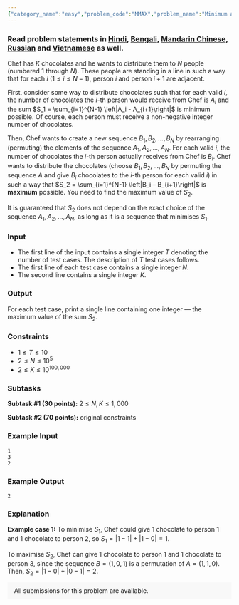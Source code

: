 ```yaml
---
{"category_name":"easy","problem_code":"MMAX","problem_name":"Minimum and Maximum","problemComponents":{"constraints":"","constraintsState":false,"subtasks":"","subtasksState":false,"inputFormat":"","inputFormatState":false,"outputFormat":"","outputFormatState":false,"sampleTestCases":{"0":{"id":1,"input":"1\n3\n2","output":2,"explanation":"**Example case 1:** To minimise $S_1$, Chef could give $1$ chocolate to person $1$ and $1$ chocolate to person $2$, so $S_1 = |1-1| + |1-0| = 1$.\n\nTo maximise $S_2$, Chef can give $1$ chocolate to person $1$ and $1$ chocolate to person $3$, since the sequence $B = (1, 0, 1)$ is a permutation of $A = (1, 1, 0)$. Then, $S_2 = |1-0| + |0-1| = 2$.","isDeleted":false}}},"video_editorial_url":"","languages_supported":{"0":"CPP14","1":"C","2":"JAVA","3":"PYTH 3.6","4":"PYTH","5":"PYP3","6":"CS2","7":"ADA","8":"PYPY","9":"TEXT","10":"PAS fpc","11":"NODEJS","12":"RUBY","13":"PHP","14":"GO","15":"HASK","16":"TCL","17":"PERL","18":"SCALA","19":"LUA","20":"kotlin","21":"BASH","22":"JS","23":"LISP sbcl","24":"rust","25":"PAS gpc","26":"BF","27":"CLOJ","28":"R","29":"D","30":"CAML","31":"FORT","32":"ASM","33":"swift","34":"FS","35":"WSPC","36":"LISP clisp","37":"SQL","38":"SCM guile","39":"PERL6","40":"ERL","41":"CLPS","42":"ICK","43":"NICE","44":"PRLG","45":"ICON","46":"COB","47":"SCM chicken","48":"PIKE","49":"SCM qobi","50":"ST","51":"NEM"},"max_timelimit":1,"source_sizelimit":50000,"problem_author":"mayank1601","problem_tester":null,"date_added":"20-06-2019","tags":{"0":"july19","1":"long","2":"math","3":"mayank1601","4":"modular","5":"simple"},"problem_difficulty_level":"Simple","best_tag":"Modular Arithmetic","editorial_url":"https://discuss.codechef.com/problems/MMAX","time":{"view_start_date":1563183002,"submit_start_date":1563183002,"visible_start_date":1563183002,"end_date":1735669800},"is_direct_submittable":false,"problemDiscussURL":"https://discuss.codechef.com/search?q=MMAX","is_proctored":false,"visitedContests":{},"layout":"problem"}
---
```

### Read problem statements in [Hindi](https://www.codechef.com/download/translated/JULY19/hindi/MMAX.pdf), [Bengali](https://www.codechef.com/download/translated/JULY19/bengali/MMAX.pdf), [Mandarin Chinese](https://www.codechef.com/download/translated/JULY19/mandarin/MMAX.pdf), [Russian](https://www.codechef.com/download/translated/JULY19/russian/MMAX.pdf) and [Vietnamese](https://www.codechef.com/download/translated/JULY19/vietnamese/MMAX.pdf) as well.

Chef has $K$ chocolates and he wants to distribute them to $N$ people (numbered $1$ through $N$). These people are standing in a line in such a way that for each $i$ ($1 \le i \le N-1$), person $i$ and person $i+1$ are adjacent.

First, consider some way to distribute chocolates such that for each valid $i$, the number of chocolates the $i$-th person would receive from Chef is $A_i$ and the sum $S_1 = \sum_{i=1}^{N-1} \left|A_i - A_{i+1}\right|$ is minimum possible. Of course, each person must receive a non-negative integer number of chocolates.

Then, Chef wants to create a new sequence $B_1, B_2, \ldots, B_N$ by rearranging (permuting) the elements of the sequence $A_1, A_2, \ldots, A_N$. For each valid $i$, the number of chocolates the $i$-th person actually receives from Chef is $B_i$. Chef wants to distribute the chocolates (choose $B_1, B_2, \ldots, B_N$ by permuting the sequence $A$ and give $B_i$ chocolates to the $i$-th person for each valid $i$) in such a way that $S_2 = \sum_{i=1}^{N-1} \left|B_i – B_{i+1}\right|$ is **maximum** possible. You need to find the maximum value of $S_2$.

It is guaranteed that $S_2$ does not depend on the exact choice of the sequence $A_1, A_2, \ldots, A_N$, as long as it is a sequence that minimises $S_1$.

### Input
- The first line of the input contains a single integer $T$ denoting the number of test cases. The description of $T$ test cases follows.
- The first line of each test case contains a single integer $N$.
- The second line contains a single integer $K$.

### Output
For each test case, print a single line containing one integer — the maximum value of the sum $S_2$.

### Constraints
- $1 \le T \le 10$
- $2 \le N \le 10^5$
- $2 \le K \le 10^{100,000}$

### Subtasks
**Subtask #1 (30 points):** $2 \le N, K \le 1,000$

**Subtask #2 (70 points):** original constraints

### Example Input
```
1
3
2
```

### Example Output
```
2
```

### Explanation
**Example case 1:** To minimise $S_1$, Chef could give $1$ chocolate to person $1$ and $1$ chocolate to person $2$, so $S_1 = |1-1| + |1-0| = 1$.

To maximise $S_2$, Chef can give $1$ chocolate to person $1$ and $1$ chocolate to person $3$, since the sequence $B = (1, 0, 1)$ is a permutation of $A = (1, 1, 0)$. Then, $S_2 = |1-0| + |0-1| = 2$.

<aside style='background: #f8f8f8;padding: 10px 15px;'><div>All submissions for this problem are available.</div></aside>